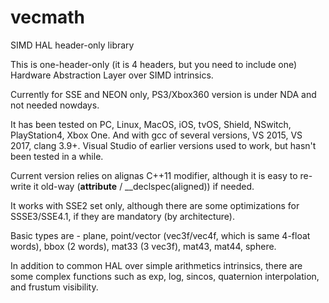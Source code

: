 # vecmath
SIMD HAL header-only library

This is one-header-only (it is 4 headers, but you need to include one) Hardware Abstraction Layer over SIMD intrinsics.

Currently for SSE and NEON only, PS3/Xbox360 version is under NDA and not needed nowdays.

It has been tested on PC, Linux, MacOS, iOS, tvOS, Shield, NSwitch, PlayStation4, Xbox One.
And with gcc of several versions, VS 2015, VS 2017, clang 3.9+. Visual Studio of earlier versions used to work, but hasn't been tested in a while.

Current version relies on alignas C++11 modifier, although it is easy to re-write it old-way (__attribute__ / __declspec(aligned)) if needed.

It works with SSE2 set only, although there are some optimizations for SSSE3/SSE4.1, if they are mandatory (by architecture).

Basic types are - plane, point/vector (vec3f/vec4f, which is same 4-float words), bbox (2 words), mat33 (3 vec3f), mat43, mat44, sphere.

In addition to common HAL over simple arithmetics intrinsics, there are some complex functions such as exp, log, sincos, quaternion interpolation, and frustum visibility.
